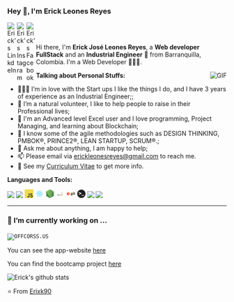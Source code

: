 ### Hey 👋, I'm Erick Leones Reyes

<a href="https://www.linkedin.com/in/erickjoseleonesreyes1/">
  <img align="left" alt="Erick's LinkdeIn" width="22px" src="https://cdn.jsdelivr.net/npm/simple-icons@v3/icons/linkedin.svg" />
</a>

<a href="https://www.instagram.com/Erixk90/">
  <img align="left" alt="Erick's Instagram" width="22px" src="https://cdn.jsdelivr.net/npm/simple-icons@v3/icons/instagram.svg" />
</a>
<a href="https://www.facebook.com/erick.leones1/">
  <img align="left" alt="Erick's Facebook" width="22px" src="https://cdn.jsdelivr.net/npm/simple-icons@v3/icons/facebook.svg" />
</a>

<br />
<br />

Hi there, I'm **Erick José Leones Reyes**, a **Web developer FullStack** and an **Industrial Engineer** 🚀 from Barranquilla, Colombia.  I'm a Web Developer 🙍🏽‍♂️. 

  <img align="right" alt="GIF" src="https://i.pinimg.com/originals/e4/26/70/e426702edf874b181aced1e2fa5c6cde.gif" />

**Talking about Personal Stuffs:**

- 👨🏽‍💻 I’m in love with the Start ups I like the things I do, and I have 3 years of experience as an Industrial Engineer;;
- 🌱 I’m a natural volunteer, I like to help people to raise in their Professional lives; 
- 🤔 I'm an Advanced level Excel user and I love programming, Project Managing, and learning about Blockchain;
- 💼 I know some of the agile methodologies such as DESIGN THINKING, PMBOK®, PRINCE2®, LEAN STARTUP, SCRUM®.;
- 💬 Ask me about anything, I am happy to help;
- 📫 Please email via erickleonesreyes@gmail.com to reach me.
- 📝 See my [Curriculum Vitae](https://www.linkedin.com/in/erickjoseleonesreyes1/) to get more info.


**Languages and Tools:**  


<code><img height="20" src="https://user-images.githubusercontent.com/97996196/172537308-be481138-f9cb-4be0-bdd4-cff5a2cd1b05.png"></code>
<code><img height="20" src="https://user-images.githubusercontent.com/97996196/172537607-603a89ca-7355-4d12-9175-3000e92bf4c7.png"></code>
<code><img height="20" src="https://raw.githubusercontent.com/github/explore/80688e429a7d4ef2fca1e82350fe8e3517d3494d/topics/javascript/javascript.png"></code>
<code><img height="20" src="https://raw.githubusercontent.com/github/explore/80688e429a7d4ef2fca1e82350fe8e3517d3494d/topics/react/react.png"></code>
<code><img height="20" src="https://raw.githubusercontent.com/github/explore/80688e429a7d4ef2fca1e82350fe8e3517d3494d/topics/nodejs/nodejs.png"></code>
<code><img height="20" src="https://raw.githubusercontent.com/github/explore/80688e429a7d4ef2fca1e82350fe8e3517d3494d/topics/mysql/mysql.png"></code>
<code><img height="20" src="https://raw.githubusercontent.com/github/explore/80688e429a7d4ef2fca1e82350fe8e3517d3494d/topics/git/git.png"></code>
<code><img height="20" src="https://raw.githubusercontent.com/github/explore/80688e429a7d4ef2fca1e82350fe8e3517d3494d/topics/terminal/terminal.png"></code>
<code><img height="20" src="https://github.com/Erixk90/Erixk90/assets/97996196/cfcde23a-ada7-4acd-8385-80ad3b20be51"></code>
<code><img height="20" src="https://github.com/Erixk90/Erixk90/assets/97996196/f93eac64-be7d-4196-a6a6-b0cda2634ead"></code>

 ---
### 🔭 I’m currently working on ...
<code><img width="1728" alt="OFFCORSS.US" src="https://github.com/Erixk90/Erixk90/assets/97996196/ed3189ef-7e41-44e6-9ea8-ac716f19c73c"></code>

You can see the app-website [here](https://www.offcorss.us/)

You can find the bootcamp project [here](https://github.com/mariecp27/grupo_8_ComicVSManga) 


![Erick's github stats](https://github-readme-stats.vercel.app/api?username=Erixk90&show_icons=true&hide_border=true)

⭐️ From [Erixk90](https://github.com/Erixk90)
